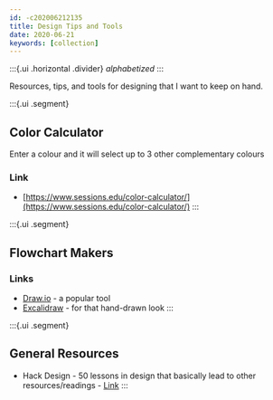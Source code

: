 ```yaml
---
id: -c202006212135
title: Design Tips and Tools
date: 2020-06-21
keywords: [collection]
---
```

:::{.ui .horizontal .divider}
*alphabetized*
:::

Resources, tips, and tools for designing that I want to keep on hand.

:::{.ui .segment}
## Color Calculator
Enter a colour and it will select up to 3 other complementary colours
### Link
- [https://www.sessions.edu/color-calculator/](https://www.sessions.edu/color-calculator/)
:::

:::{.ui .segment}
## Flowchart Makers
### Links
- [Draw.io](https://app.diagrams.net/) - a popular tool
- [Excalidraw](https://excalidraw.com/) - for that hand-drawn look
:::

:::{.ui .segment}
## General Resources
- Hack Design - 50 lessons in design that basically lead to other resources/readings - [Link](https://hackdesign.org/lessons)
:::

